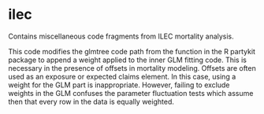 # ilec
Contains miscellaneous code fragments from ILEC mortality analysis.

This code modifies the glmtree code path from the function in the R partykit package to append a weight applied to the inner GLM fitting code. This is necessary in the presence of offsets in mortality modeling. Offsets are often used as an exposure or expected claims element. In this case, using a weight for the GLM part is inappropriate. However, failing to exclude weights in the GLM confuses the parameter fluctuation tests which assume then that every row in the data is equally weighted.
